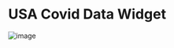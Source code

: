 # USA Covid Data Widget
![image](https://user-images.githubusercontent.com/78608818/114201154-e502c080-9923-11eb-9bc2-d80631f23476.png)
